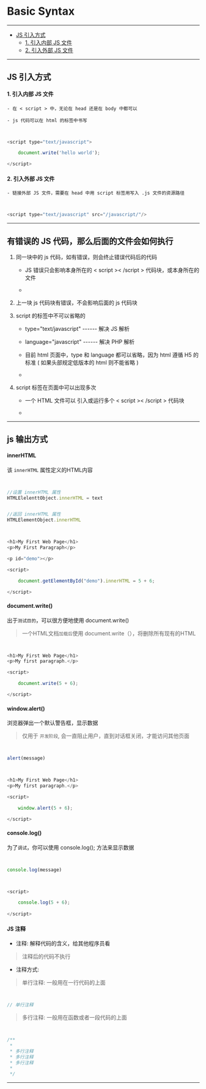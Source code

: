 # Basic Syntax

***

<!--Directory-->
<!--eg: ## First Level Heading -->
<!--eg: [First Level Heading](#first-level-heading)--->

- [JS 引入方式](#JS-引入方式)
    - [1. 引入内部 JS 文件](#1.-引入内部-JS-文件)
    - [2. 引入外部 JS 文件](#2.-引入外部-JS-文件)


***


## JS 引入方式

#### 1. 引入内部 JS 文件

    - 在 < script > 中，无论在 head 还是在 body 中都可以
    
    - js 代码可以在 html 的标签中书写
    
``` javascript


<script type="text/javascript">

    document.write('hello world');

</script>


```

#### 2. 引入外部 JS 文件

    - 链接外部 JS 文件，需要在 head 中用 script 标签用写入 .js 文件的资源路径

``` javascript


<script type="text/javascript" src="/javascript/"/>


```


***


## 有错误的 JS 代码，那么后面的文件会如何执行


1. 同一块中的 js 代码，如有错误，则会终止错误代码后的代码
    
    - JS 错误只会影响本身所在的 < script >< /script > 代码块，或本身所在的文件
    
    - 
    
2. 上一块 js 代码块有错误，不会影响后面的 js 代码块

3. script 的标签中不可以省略的

    - type="text/javascript"  ------ 解决 JS 解析

    - language="javascript" ------ 解决 PHP 解析
    
    - 目前 html 页面中，type 和 language 都可以省略，因为 html 遵循 H5 的标准 ( 如果头部规定低版本的 html 则不能省略 )
    
    - 
    
4. script 标签在页面中可以出现多次

    - 一个 HTML 文件可以 引入或运行多个 < script >< /script > 代码块
    
    - 


***


## js 输出方式

#### innerHTML

该 `innerHTML` 属性定义的HTML内容


``` javascript


//设置 innerHTML 属性
HTMLElelenttObject.innerHTML = text


//返回 innerHTML 属性
HTMLElementObject.innerHTML


```

``` javascript


<h1>My First Web Page</h1>
<p>My First Paragraph</p>

<p id="demo"></p>

<script>

    document.getElementById("demo").innerHTML = 5 + 6;

</script>


```

#### document.write()

出于`测试目的`，可以很方便地使用 document.write()

> 一个HTML文档`加载后`使用 document.write（），将删除所有现有的HTML

``` javascript


<h1>My First Web Page</h1>
<p>My first paragraph.</p>

<script>

    document.write(5 + 6);

</script>


```

#### window.alert()

浏览器弹出一个默认警告框，显示数据

> 仅用于 `开发阶段`, 会一直阻止用户，直到对话框关闭，才能访问其他页面


``` javascript


alert(message)


```

``` javascript


<h1>My First Web Page</h1>
<p>My first paragraph.</p>

<script>

    window.alert(5 + 6);

</script>


```

#### console.log()

为了`调试`，你可以使用 console.log(); 方法来显示数据


``` javascript


console.log(message)


```

``` javascript


<script>

    console.log(5 + 6);
    
</script>


```


#### JS 注释

* 注释: 解释代码的含义，给其他程序员看

> 注释后的代码不执行

* 注释方式:  

> 单行注释: 一般用在一行代码的上面
        
``` javascript


// 单行注释


```

> 多行注释: 一般用在函数或者一段代码的上面

``` javascript


/**
 * 
 * 多行注释
 * 多行注释
 * 多行注释
 *
 */


```

***  


